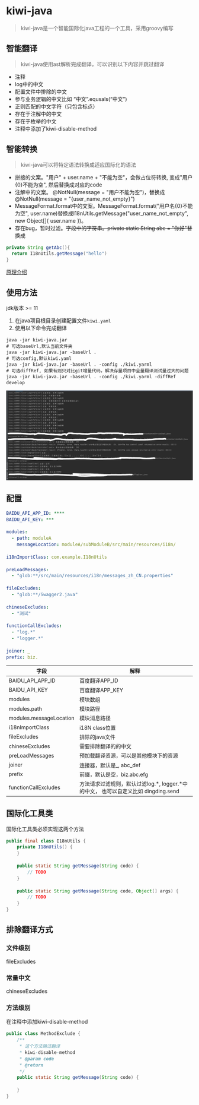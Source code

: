 # kiwi-java

> kiwi-java是一个智能国际化java工程的一个工具，采用groovy编写

## 智能翻译

> kiwi-java使用ast解析完成翻译，可以识别以下内容并跳过翻译

* 注释
* log中的中文
* 配置文件中排除的中文
* 参与业务逻辑的中文比如 “中文”.equsals(“中文”)
* 正则匹配的中文字符（只包含标点）
* 存在于注解中的中文
* 存在于枚举的中文
* 注释中添加了kiwi-disable-method

## 智能转换

> kiwi-java可以将特定语法转换成适应国际化的语法
* 拼接的文案。"用户" + user.name + "不能为空"，会做占位符转换, 变成"用户{0}不能为空", 然后替换成对应的code
* 注解中的文案。 @NotNull(message = "用户不能为空")，替换成@NotNull(message = "{user_name_not_empty}")
* MessageFormat.format中的文案。MessageFormat.format("用户名{0}不能为空", user.name)替换成I18nUtils.getMessage("user_name_not_empty", new Object[]{ user.name })。
* 存在bug，暂时过滤。~~字段中的字符串。private static String abc = "你好"替换成~~
```java
private String getAbc(){
  return I18nUtils.getMessage("hello")
}
```

[原理介绍](https://zt8989.github.io/2022/06/02/%E5%90%8E%E7%AB%AF%E5%9B%BD%E9%99%85%E5%8C%96-kiwi-java%E7%AE%80%E4%BB%8B/)

## 使用方法

jdk版本 >= 11
1. 在java项目根目录创建配置文件`kiwi.yaml`
2. 使用以下命令完成翻译

```shell
java -jar kiwi-java.jar 
# 可选baseUrl,默认当前文件夹
java -jar kiwi-java.jar -baseUrl .
# 可选config,默认kiwi.yaml
java -jar kiwi-java.jar -baseUrl . -config ./kiwi.yarml
# 可选diffRef, 如果有则只对比git增量代码，解决存量项目中全量翻译测试量过大的问题
java -jar kiwi-java.jar -baseUrl . -config ./kiwi.yarml -diffRef develop
```

![截图](./images/20220719183656.png)

## 配置

```yaml
BAIDU_API_APP_ID: ****
BAIDU_API_KEY: ***

modules:
  - path: moduleA
    messageLocation: moduleA/subModuleB/src/main/resources/i18n/

i18nImportClass: com.example.I18nUtils

preLoadMessages:
  - "glob:**/src/main/resources/i18n/messages_zh_CN.properties"

fileExcludes:
  - "glob:**/Swagger2.java"

chineseExcludes:
  - "测试"
    
functionCallExcludes:
  - "log.*"
  - "logger.*"

joiner: _
prefix: biz.
```

| 字段                      | 解释                                                       |
|-------------------------|----------------------------------------------------------|
| BAIDU_API_APP_ID        | 百度翻译APP_ID                                               |
| BAIDU_API_KEY           | 百度翻译APP_KEY                                              |
| modules                 | 模块数组                                                     |
| modules.path            | 模块路径                                                     |
| modules.messageLocation | 模块消息路径                                                   |
| i18nImportClass         | i18N class位置                                             |
| fileExcludes            | 排除的java文件                                                |
| chineseExcludes         | 需要排除翻译的的中文                                               |
| preLoadMessages         | 预加载翻译资源，可以是其他模块下的资源                                      |
| joiner                  | 连接器，默认是_, abc_def                                        |
| prefix                  | 前缀，默认是空，biz.abc.efg                                      |
| functionCallExcludes                  | 方法请求过滤规则，默认过滤log.*, logger.*中的中文， 也可以自定义比如 dingding.send |

## 国际化工具类
国际化工具类必须实现这两个方法
```java
public final class I18nUtils {
    private I18nUtils() {
    }

    public static String getMessage(String code) {
        // TODO
    }

    public static String getMessage(String code, Object[] args) {
        // TODO
    }
}
```

## 排除翻译方式

### 文件级别

fileExcludes

### 常量中文

chineseExcludes

### 方法级别

在注释中添加kiwi-disable-method

```java
public class MethodExclude {
    /**
     * 这个方法跳过翻译
     * kiwi-disable-method
     * @param code
     * @return
     */
    public static String getMessage(String code) {

    }
}
```
